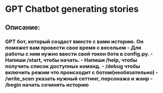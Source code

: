 # <h1>GPT Chatbot generating stories </h2>
## Описание:
<h3>GPT бот, который создаст вместе с вами историю. 
Он поможет вам провести свое время с весельем
- Для работы с ним нужно ввести свой токен бота в config.py.
- Напиши /start, чтобы начать.
- Напиши /help, чтобы получить список доступных команд.
- /debug чтобы включить режим что происходит с ботом(необязательно)
- /write_scen указать нужный сеттинг, персонажа и жанр
- /begin начать сочинять историю


